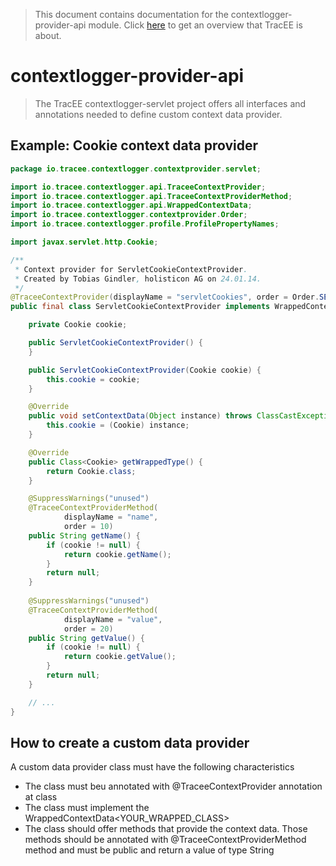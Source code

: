 > This document contains documentation for the contextlogger-provider-api module. Click [here](/README.md) to get an overview that TracEE is about.

# contextlogger-provider-api

> The TracEE contextlogger-servlet project offers all interfaces and annotations needed to define custom context data provider.

## Example: Cookie context data provider 

```java
package io.tracee.contextlogger.contextprovider.servlet;

import io.tracee.contextlogger.api.TraceeContextProvider;
import io.tracee.contextlogger.api.TraceeContextProviderMethod;
import io.tracee.contextlogger.api.WrappedContextData;
import io.tracee.contextlogger.contextprovider.Order;
import io.tracee.contextlogger.profile.ProfilePropertyNames;

import javax.servlet.http.Cookie;

/**
 * Context provider for ServletCookieContextProvider.
 * Created by Tobias Gindler, holisticon AG on 24.01.14.
 */
@TraceeContextProvider(displayName = "servletCookies", order = Order.SERVLET)
public final class ServletCookieContextProvider implements WrappedContextData<Cookie> {

    private Cookie cookie;

    public ServletCookieContextProvider() {
    }

    public ServletCookieContextProvider(Cookie cookie) {
        this.cookie = cookie;
    }

    @Override
    public void setContextData(Object instance) throws ClassCastException {
        this.cookie = (Cookie) instance;
    }

    @Override
    public Class<Cookie> getWrappedType() {
        return Cookie.class;
    }

    @SuppressWarnings("unused")
    @TraceeContextProviderMethod(
            displayName = "name",
            order = 10)
    public String getName() {
        if (cookie != null) {
            return cookie.getName();
        }
        return null;
    }
    
    @SuppressWarnings("unused")
    @TraceeContextProviderMethod(
            displayName = "value",
            order = 20)
    public String getValue() {
        if (cookie != null) {
            return cookie.getValue();
        }
        return null;
    }

    // ...
}
```

## How to create a custom data provider
A custom data provider class must have the following characteristics

+ The class must beu annotated with @TraceeContextProvider annotation at class
+ The class must implement the WrappedContextData<YOUR_WRAPPED_CLASS>
+ The class should offer methods that provide the context data. Those methods should be annotated with @TraceeContextProviderMethod method and must be public and return a value of type String
